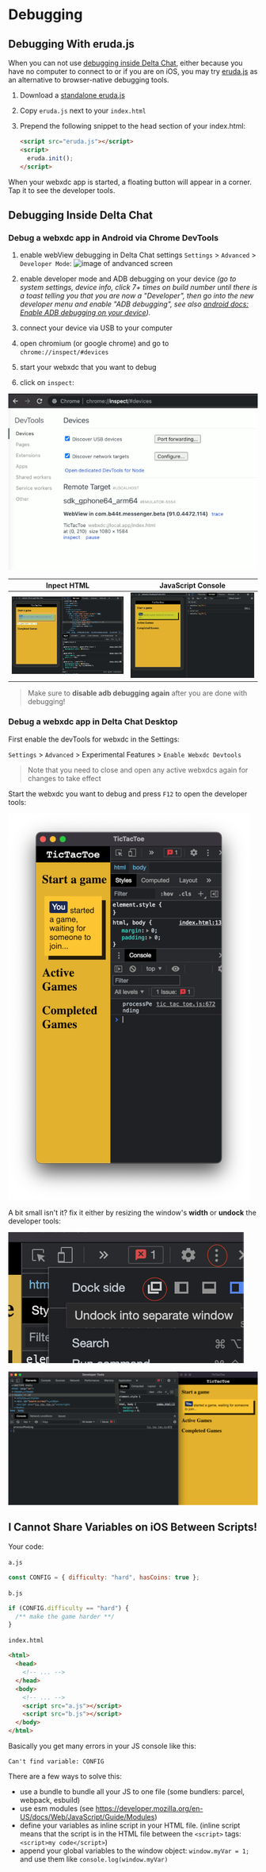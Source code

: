 
# Debugging

## Debugging With eruda.js

When you can not use [debugging inside Delta Chat](#debugging-inside-delta-chat), 
either because you have no computer to connect to or if you are on iOS, 
you may try [eruda.js](https://github.com/liriliri/eruda) 
as an alternative to browser-native debugging tools.

1. Download a [standalone eruda.js](https://cdn.jsdelivr.net/npm/eruda)

1. Copy `eruda.js` next to your `index.html` 

1. Prepend the following snippet to the head section of your index.html: 

    ```html
    <script src="eruda.js"></script>
    <script>
      eruda.init();
    </script>
    ```

When your webxdc app is started, 
a floating button will appear in a corner. 
Tap it to see the developer tools.

## Debugging Inside Delta Chat

### Debug a webxdc app in Android via Chrome DevTools

1. enable webView debugging in Delta Chat settings 
   `Settings` > `Advanced` > `Developer Mode`: 
   <img alt="image of andvanced screen" src="/images/android_remote_debug_enable.png" style="max-height:40vh" />

1. enable developer mode and ADB debugging on your device 
   _(go to system settings, device info, click 7+ times on build number 
   until there is a toast telling you that you are now a "Developer", 
   then go into the new developer menu and enable "ADB debugging", 
   see also [android docs: Enable ADB debugging on your device](https://developer.android.com/studio/command-line/adb#Enabling))._

1. connect your device via USB to your computer

1. open chromium (or google chrome) and go to `chrome://inspect/#devices`

1. start your webxdc that you want to debug

1. click on `inspect`:

<p>
<img
src="../images/android_remote_debug_list.png"
alt="screenshot of chrome dev tools device list"
style="max-height:40vh"
/>
</p>

| Inpect HTML                                                      | JavaScript Console                                               |
| ---------------------------------------------------------------- | ---------------------------------------------------------------- |
| ![dev tools inpector](../images/android_remote_debug_inspector.png) | ![dev tools js console](../images/android_remote_debug_console.png) |

> Make sure to **disable adb debugging again** after you are done with debugging!


### Debug a webxdc app in Delta Chat Desktop

First enable the devTools for webxdc in the Settings:

  `Settings` > `Advanced` > Experimental Features > `Enable Webxdc Devtools`

> Note that you need to close and open any active webxdcs again for changes to take effect

Start the webxdc you want to debug and press `F12` to open the developer tools:

<p>
<img
src="../images/desktop_debug_open.png"
alt="screenshot of desktop webxdc window with devtool"
style="max-height:40vh"
/>
</p>

A bit small isn't it? fix it either by resizing the window's **width** or **undock** the developer tools:

<p>
<img
src="../images/desktop_debug_undock.png"
alt="undock devtools"
style="max-height:40vh"
/>
</p>

<p>
<img
src="../images/desktop_debug_extra_window.png"
alt="undock devtools"
style="max-height:40vh"
/>
</p>

## I Cannot Share Variables on iOS Between Scripts!

Your code:

`a.js`

```js
const CONFIG = { difficulty: "hard", hasCoins: true };
```

`b.js`

```js
if (CONFIG.difficulty == "hard") {
  /** make the game harder **/
}
```

`index.html`

```html
<html>
  <head>
    <!-- ... -->
  </head>
  <body>
    <!-- ... -->
    <script src="a.js"></script>
    <script src="b.js"></script>
  </body>
</html>
```

Basically you get many errors in your JS console like this:

```
Can't find variable: CONFIG
```

There are a few ways to solve this:

- use a bundle to bundle all your JS to one file (some bundlers: parcel, webpack, esbuild)
- use esm modules (see <https://developer.mozilla.org/en-US/docs/Web/JavaScript/Guide/Modules>)
- define your variables as inline script in your HTML file. (inline script means that the script is in the HTML file between the `<script>` tags: `<script>my code</script>`)
- append your global variables to the window object: `window.myVar = 1;` and use them like `console.log(window.myVar)`
